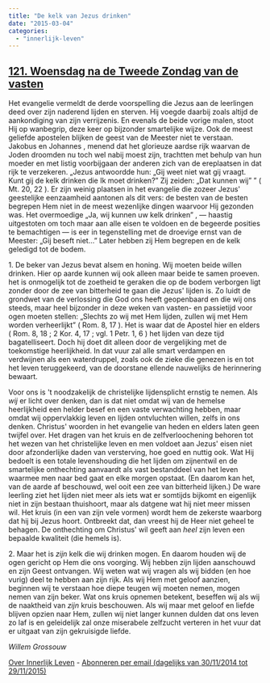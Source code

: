 ```yaml
---
title: "De kelk van Jezus drinken"
date: "2015-03-04"
categories: 
  - "innerlijk-leven"
---
```


## [121\. Woensdag na de Tweede Zondag van de vasten](http://ift.tt/1w0kmMH)

Het evangelie vermeldt de derde voorspelling die Jezus aan de leerlingen deed over zijn naderend lijden en sterven. Hij voegde daarbij zoals altijd de aankondiging van zijn verrijzenis. En evenals de beide vorige malen, stoot Hij op wanbegrip, deze keer op bijzonder smartelijke wijze. Ook de meest geliefde apostelen blijken de geest van de Meester niet te verstaan. Jakobus en Johannes , menend dat het glorieuze aardse rijk waarvan de Joden droomden nu toch wel nabij moest zijn, trachtten met behulp van hun moeder en met listig voorbijgaan der anderen zich van de ereplaatsen in dat rijk te verzekeren. „Jezus antwoordde hun: „Gij weet niet wat gij vraagt. Kunt gij de kelk drinken die Ik moet drinken?” Zij zeiden: „Dat kunnen wij” ” ( Mt. 20, 22 ). Er zijn weinig plaatsen in het evangelie die zozeer Jezus' geestelijke eenzaamheid aantonen als dit vers: de besten van de besten begrepen Hem niet in de meest wezenlijke dingen waarvoor Hij gezonden was. Het overmoedige „Ja, wij kunnen uw kelk drinken” , — haastig uitgestoten om toch maar aan alle eisen te voldoen en de begeerde posities te bemachtigen — is eer in tegenstelling met de droevige ernst van de Meester: „Gij beseft niet…” Later hebben zij Hem begrepen en de kelk geledigd tot de bodem.

1\. De beker van Jezus bevat alsem en honing. Wij moeten beide willen drinken. Hier op aarde kunnen wij ook alleen maar beide te samen proeven. het is onmogelijk tot de zoetheid te geraken die op de bodem verborgen ligt zonder door de zee van bitterheid te gaan die Jezus' lijden is. Zo luidt de grondwet van de verlossing die God ons heeft geopenbaard en die wij ons steeds, maar heel bijzonder in deze weken van vasten- en passietijd voor ogen moeten stellen: „Slechts zo wij met Hem lijden, zullen wij met Hem worden verheerlijkt” ( Rom. 8, 17 ). Het is waar dat de Apostel hier en elders ( Rom. 8, 18 ; 2 Kor. 4, 17 ; vgl. 1 Petr. 1, 6 ) het lijden van deze tijd bagatelliseert. Doch hij doet dit alleen door de vergelijking met de toekomstige heerlijkheid. In dat vuur zal alle smart verdampen en verdwijnen als een waterdruppel, zoals ook de zieke die genezen is en tot het leven teruggekeerd, van de doorstane ellende nauwelijks de herinnering bewaart.

Voor ons is 't noodzakelijk de christelijke lijdensplicht ernstig te nemen. Als _wij_ er licht over denken, dan is dat niet omdat wij van de hemelse heerlijkheid een helder besef en een vaste verwachting hebben, maar omdat wij oppervlakkig leven en lijden ontvluchten willen, zelfs in ons denken. Christus' woorden in het evangelie van heden en elders laten geen twijfel over. Het dragen van het kruis en de zelfverloochening behoren tot het wezen van het christelijke leven en men voldoet aan Jezus' eisen niet door afzonderlijke daden van versterving, hoe goed en nuttig ook. Wat Hij bedoelt is een totale levenshouding die het lijden om zijnentwil en de smartelijke onthechting aanvaardt als vast bestanddeel van het leven waarmee men naar bed gaat en elke morgen opstaat. (En daarom kan het, van de aarde af beschouwd, wel ooit een zee van bitterheid lijken.) De ware leerling ziet het lijden niet meer als iets wat er somtijds bijkomt en eigenlijk niet in zijn bestaan thuishoort, maar als datgene wat hij niet meer missen wil. Het kruis (in een van zijn vele vormen) wordt hem de zekerste waarborg dat hij bij Jezus hoort. Ontbreekt dat, dan vreest hij de Heer niet geheel te behagen. De onthechting om Christus' wil geeft aan _heel_ zijn leven een bepaalde kwaliteit (die hemels is).

2\. Maar het is _zijn_ kelk die wij drinken mogen. En daarom houden wij de ogen gericht op Hem die ons voorging. Wij hebben zijn lijden aanschouwd en zijn Geest ontvangen. Wij weten wat wij vragen als wij bidden (en hoe vurig) deel te hebben aan zijn rijk. Als wij Hem met geloof aanzien, beginnen wij te verstaan hoe diepe teugen wij moeten nemen, mogen nemen van zijn beker. Wat ons kruis opnemen betekent, beseffen wij als wij de naaktheid van _zijn_ kruis beschouwen. Als wij maar met geloof en liefde blijven opzien naar Hem, zullen wij niet langer kunnen dulden dat ons leven zo laf is en geleidelijk zal onze miserabele zelfzucht verteren in het vuur dat er uitgaat van zijn gekruisigde liefde.

_Willem Grossouw_

[Over Innerlijk Leven](http://ift.tt/1y6X5mY) - [Abonneren per email (dagelijks van 30/11/2014 tot 29/11/2015)](http://eepurl.com/9P3DT)
